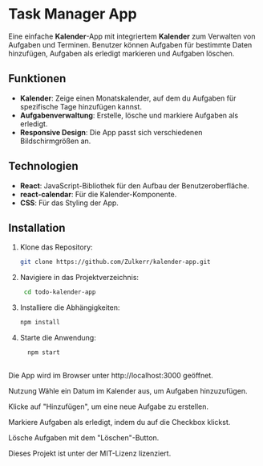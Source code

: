 # Task Manager App

Eine einfache **Kalender**-App mit integriertem **Kalender** zum Verwalten von Aufgaben und Terminen. Benutzer können Aufgaben für bestimmte Daten hinzufügen, Aufgaben als erledigt markieren und Aufgaben löschen.


## Funktionen

- **Kalender**: Zeige einen Monatskalender, auf dem du Aufgaben für spezifische Tage hinzufügen kannst.
- **Aufgabenverwaltung**: Erstelle, lösche und markiere Aufgaben als erledigt.
- **Responsive Design**: Die App passt sich verschiedenen Bildschirmgrößen an.

## Technologien

- **React**: JavaScript-Bibliothek für den Aufbau der Benutzeroberfläche.
- **react-calendar**: Für die Kalender-Komponente.
- **CSS**: Für das Styling der App.

## Installation

1. Klone das Repository:

   ```bash
   git clone https://github.com/Zulkerr/kalender-app.git

2. Navigiere in das Projektverzeichnis:
    ```bash 
     cd todo-kalender-app

4.  Installiere die Abhängigkeiten:
      ```bash
     npm install

5.   Starte die Anwendung:
      ```bash
        npm start
   
Die App wird im Browser unter http://localhost:3000 geöffnet.

Nutzung
Wähle ein Datum im Kalender aus, um Aufgaben hinzuzufügen.

Klicke auf "Hinzufügen", um eine neue Aufgabe zu erstellen.

Markiere Aufgaben als erledigt, indem du auf die Checkbox klickst.

Lösche Aufgaben mit dem "Löschen"-Button.

Dieses Projekt ist unter der MIT-Lizenz lizenziert.
